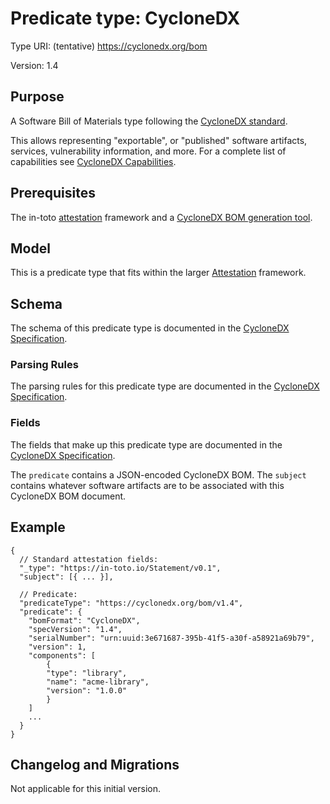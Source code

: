 # Predicate type: CycloneDX

Type URI: (tentative) https://cyclonedx.org/bom

Version: 1.4

## Purpose

A Software Bill of Materials type following the [CycloneDX standard].

This allows representing "exportable", or "published" software artifacts,
services, vulnerability information, and more. For a complete list of
capabilities see [CycloneDX Capabilities].

## Prerequisites

The in-toto [attestation] framework and a [CycloneDX BOM generation tool].

## Model

This is a predicate type that fits within the larger [Attestation] framework.

## Schema

The schema of this predicate type is documented in the
[CycloneDX Specification].

### Parsing Rules

The parsing rules for this predicate type are documented in the
[CycloneDX Specification].

### Fields

The fields that make up this predicate type are documented in the
[CycloneDX Specification].

The `predicate` contains a JSON-encoded CycloneDX BOM.
The `subject` contains whatever software artifacts are to be associated with
this CycloneDX BOM document.

## Example

```jsonc
{
  // Standard attestation fields:
  "_type": "https://in-toto.io/Statement/v0.1",
  "subject": [{ ... }],

  // Predicate:
  "predicateType": "https://cyclonedx.org/bom/v1.4",
  "predicate": {
    "bomFormat": "CycloneDX",
    "specVersion": "1.4",
    "serialNumber": "urn:uuid:3e671687-395b-41f5-a30f-a58921a69b79",
    "version": 1,
    "components": [
        {
        "type": "library",
        "name": "acme-library",
        "version": "1.0.0"
        }
    ]
    ...
  }
}
```

## Changelog and Migrations

Not applicable for this initial version.

[Attestation]: ../README.md
[CycloneDX standard]: https://cyclonedx.org/specification/overview
[CycloneDX Capabilities]: https://cyclonedx.org/capabilities/
[CycloneDX Specification]: https://github.com/CycloneDX/specification/tree/1.4/schema
[CycloneDX BOM generation tool]: https://cyclonedx.org/tool-center
